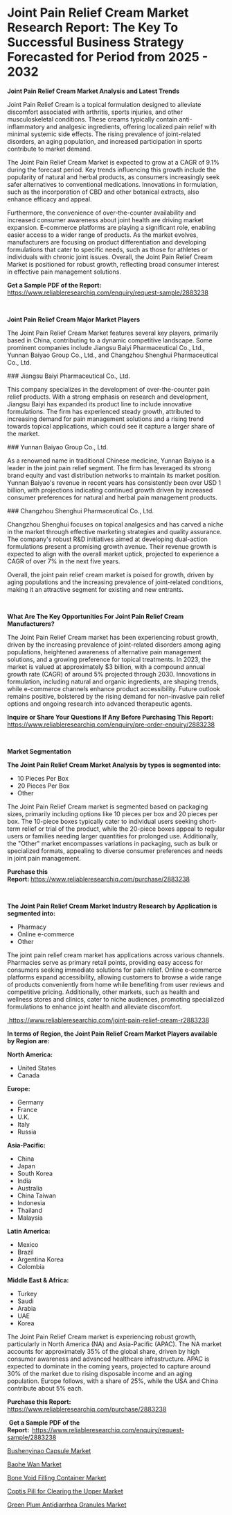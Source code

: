 <p><h1>Joint Pain Relief Cream Market Research Report: The Key To Successful Business Strategy Forecasted for Period from 2025 - 2032</h1></p><p><strong>Joint Pain Relief Cream Market Analysis and Latest Trends</strong></p>
<p><p>Joint Pain Relief Cream is a topical formulation designed to alleviate discomfort associated with arthritis, sports injuries, and other musculoskeletal conditions. These creams typically contain anti-inflammatory and analgesic ingredients, offering localized pain relief with minimal systemic side effects. The rising prevalence of joint-related disorders, an aging population, and increased participation in sports contribute to market demand.</p><p>The Joint Pain Relief Cream Market is expected to grow at a CAGR of 9.1% during the forecast period. Key trends influencing this growth include the popularity of natural and herbal products, as consumers increasingly seek safer alternatives to conventional medications. Innovations in formulation, such as the incorporation of CBD and other botanical extracts, also enhance efficacy and appeal. </p><p>Furthermore, the convenience of over-the-counter availability and increased consumer awareness about joint health are driving market expansion. E-commerce platforms are playing a significant role, enabling easier access to a wider range of products. As the market evolves, manufacturers are focusing on product differentiation and developing formulations that cater to specific needs, such as those for athletes or individuals with chronic joint issues. Overall, the Joint Pain Relief Cream Market is positioned for robust growth, reflecting broad consumer interest in effective pain management solutions.</p></p>
<p><strong>Get a Sample PDF of the Report:&nbsp;</strong> <a href="https://www.reliableresearchiq.com/enquiry/request-sample/2883238?utm_campaign=1129&utm_medium=2&utm_source=Github&utm_content=ia&utm_term=13032025&utm_id=joint-pain-relief-cream">https://www.reliableresearchiq.com/enquiry/request-sample/2883238</a></p>
<p>&nbsp;</p>
<p><strong>Joint Pain Relief Cream Major Market Players</strong></p>
<p><p>The Joint Pain Relief Cream Market features several key players, primarily based in China, contributing to a dynamic competitive landscape. Some prominent companies include Jiangsu Baiyi Pharmaceutical Co., Ltd., Yunnan Baiyao Group Co., Ltd., and Changzhou Shenghui Pharmaceutical Co., Ltd.</p><p>### Jiangsu Baiyi Pharmaceutical Co., Ltd.</p><p>This company specializes in the development of over-the-counter pain relief products. With a strong emphasis on research and development, Jiangsu Baiyi has expanded its product line to include innovative formulations. The firm has experienced steady growth, attributed to increasing demand for pain management solutions and a rising trend towards topical applications, which could see it capture a larger share of the market.</p><p>### Yunnan Baiyao Group Co., Ltd.</p><p>As a renowned name in traditional Chinese medicine, Yunnan Baiyao is a leader in the joint pain relief segment. The firm has leveraged its strong brand equity and vast distribution networks to maintain its market position. Yunnan Baiyao's revenue in recent years has consistently been over USD 1 billion, with projections indicating continued growth driven by increased consumer preferences for natural and herbal pain management products.</p><p>### Changzhou Shenghui Pharmaceutical Co., Ltd.</p><p>Changzhou Shenghui focuses on topical analgesics and has carved a niche in the market through effective marketing strategies and quality assurance. The company's robust R&D initiatives aimed at developing dual-action formulations present a promising growth avenue. Their revenue growth is expected to align with the overall market uptick, projected to experience a CAGR of over 7% in the next five years.</p><p>Overall, the joint pain relief cream market is poised for growth, driven by aging populations and the increasing prevalence of joint-related conditions, making it an attractive segment for existing and new entrants.</p></p>
<p>&nbsp;</p>
<p><strong>What Are The Key Opportunities For Joint Pain Relief Cream Manufacturers?</strong></p>
<p><p>The Joint Pain Relief Cream market has been experiencing robust growth, driven by the increasing prevalence of joint-related disorders among aging populations, heightened awareness of alternative pain management solutions, and a growing preference for topical treatments. In 2023, the market is valued at approximately $3 billion, with a compound annual growth rate (CAGR) of around 5% projected through 2030. Innovations in formulation, including natural and organic ingredients, are shaping trends, while e-commerce channels enhance product accessibility. Future outlook remains positive, bolstered by the rising demand for non-invasive pain relief options and ongoing research into advanced therapeutic agents.</p></p>
<p><strong>Inquire or Share Your Questions If Any Before Purchasing This Report:</strong> <a href="https://www.reliableresearchiq.com/enquiry/pre-order-enquiry/2883238?utm_campaign=1129&utm_medium=2&utm_source=Github&utm_content=ia&utm_term=13032025&utm_id=joint-pain-relief-cream">https://www.reliableresearchiq.com/enquiry/pre-order-enquiry/2883238</a></p>
<p>&nbsp;</p>
<p><strong>Market Segmentation</strong></p>
<p><strong>The Joint Pain Relief Cream Market Analysis by types is segmented into:</strong></p>
<p><ul><li>10 Pieces Per Box</li><li>20 Pieces Per Box</li><li>Other</li></ul></p>
<p><p>The Joint Pain Relief Cream market is segmented based on packaging sizes, primarily including options like 10 pieces per box and 20 pieces per box. The 10-piece boxes typically cater to individual users seeking short-term relief or trial of the product, while the 20-piece boxes appeal to regular users or families needing larger quantities for prolonged use. Additionally, the "Other" market encompasses variations in packaging, such as bulk or specialized formats, appealing to diverse consumer preferences and needs in joint pain management.</p></p>
<p><strong>Purchase this Report:&nbsp;</strong><a href="https://www.reliableresearchiq.com/purchase/2883238?utm_campaign=1129&utm_medium=2&utm_source=Github&utm_content=ia&utm_term=13032025&utm_id=joint-pain-relief-cream">https://www.reliableresearchiq.com/purchase/2883238</a></p>
<p>&nbsp;</p>
<p><strong>The Joint Pain Relief Cream Market Industry Research by Application is segmented into:</strong></p>
<p><ul><li>Pharmacy</li><li>Online e-commerce</li><li>Other</li></ul></p>
<p><p>The joint pain relief cream market has applications across various channels. Pharmacies serve as primary retail points, providing easy access for consumers seeking immediate solutions for pain relief. Online e-commerce platforms expand accessibility, allowing customers to browse a wide range of products conveniently from home while benefiting from user reviews and competitive pricing. Additionally, other markets, such as health and wellness stores and clinics, cater to niche audiences, promoting specialized formulations to enhance joint health and alleviate discomfort.</p></p>
<p><a href="https://www.reliableresearchiq.com/joint-pain-relief-cream-r2883238?utm_campaign=1129&utm_medium=2&utm_source=Github&utm_content=ia&utm_term=13032025&utm_id=joint-pain-relief-cream">&nbsp;https://www.reliableresearchiq.com/joint-pain-relief-cream-r2883238</a></p>
<p><strong>In terms of Region, the Joint Pain Relief Cream Market Players available by Region are:</strong></p>
<p>
    <p> <strong> North America: </strong>
        <ul>
            <li>United States</li>
            <li>Canada</li>
        </ul>
        </p> 
    <p> <strong> Europe: </strong>
        <ul>
            <li>Germany</li>
            <li>France</li>
            <li>U.K.</li>
            <li>Italy</li>
            <li>Russia</li>
        </ul>
        </p> 
    <p> <strong> Asia-Pacific: </strong>
        <ul>
            <li>China</li>
            <li>Japan</li>
            <li>South Korea</li>
            <li>India</li>
            <li>Australia</li>
            <li>China Taiwan</li>
            <li>Indonesia</li>
            <li>Thailand</li>
            <li>Malaysia</li>
        </ul>
        </p> 
    <p> <strong> Latin America: </strong>
        <ul>
            <li>Mexico</li>
            <li>Brazil</li>
            <li>Argentina Korea</li>
            <li>Colombia</li>
        </ul>
        </p> 
    <p> <strong> Middle East & Africa: </strong>
        <ul>
            <li>Turkey</li>
            <li>Saudi</li>
            <li>Arabia</li>
            <li>UAE</li>
            <li>Korea</li>
        </ul>
    </p>
    </p>
<p><p>The Joint Pain Relief Cream market is experiencing robust growth, particularly in North America (NA) and Asia-Pacific (APAC). The NA market accounts for approximately 35% of the global share, driven by high consumer awareness and advanced healthcare infrastructure. APAC is expected to dominate in the coming years, projected to capture around 30% of the market due to rising disposable income and an aging population. Europe follows, with a share of 25%, while the USA and China contribute about 5% each.</p></p>
<p><strong>Purchase this Report: </strong><a href="https://www.reliableresearchiq.com/purchase/2883238?utm_campaign=1129&utm_medium=2&utm_source=Github&utm_content=ia&utm_term=13032025&utm_id=joint-pain-relief-cream">https://www.reliableresearchiq.com/purchase/2883238</a></p>
<p>&nbsp;<strong>Get a Sample PDF of the Report:&nbsp;&nbsp;</strong><a href="https://www.reliableresearchiq.com/enquiry/request-sample/2883238?utm_campaign=1129&utm_medium=2&utm_source=Github&utm_content=ia&utm_term=13032025&utm_id=joint-pain-relief-cream">https://www.reliableresearchiq.com/enquiry/request-sample/2883238</a></p>
<p><strong></strong></p>
<p><p><a href="https://github.com/sulvantomppa/Market-Research-Report-List-1/blob/main/bushenyinao-capsule-market.md?utm_campaign=1129&utm_medium=2&utm_source=Github&utm_content=ia&utm_term=13032025&utm_id=joint-pain-relief-cream">Bushenyinao Capsule Market</a></p><p><a href="https://github.com/rjaibiagha/Market-Research-Report-List-1/blob/main/baohe-wan-market.md?utm_campaign=1129&utm_medium=2&utm_source=Github&utm_content=ia&utm_term=13032025&utm_id=joint-pain-relief-cream">Baohe Wan Market</a></p><p><a href="https://github.com/snapetylerho/Market-Research-Report-List-1/blob/main/bone-void-filling-container-market.md?utm_campaign=1129&utm_medium=2&utm_source=Github&utm_content=ia&utm_term=13032025&utm_id=joint-pain-relief-cream">Bone Void Filling Container Market</a></p><p><a href="https://github.com/trenkkwasek84/Market-Research-Report-List-1/blob/main/coptis-pill-for-clearing-the-upper-market.md?utm_campaign=1129&utm_medium=2&utm_source=Github&utm_content=ia&utm_term=13032025&utm_id=joint-pain-relief-cream">Coptis Pill for Clearing the Upper Market</a></p><p><a href="https://github.com/brinnoifon/Market-Research-Report-List-1/blob/main/green-plum-antidiarrhea-granules-market.md?utm_campaign=1129&utm_medium=2&utm_source=Github&utm_content=ia&utm_term=13032025&utm_id=joint-pain-relief-cream">Green Plum Antidiarrhea Granules Market</a></p></p>
